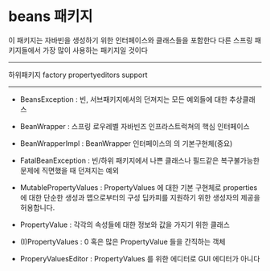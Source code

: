 # beans 패키지

이 패키지는 자바빈을 생성하기 위한 인터페이스와 클래스들을 포함한다
다른 스프링 패키지들에서 가장 많이 사용하는 패키지일 것이다

--- 

하위패키지
    factory
    propertyeditors
    support

---

- BeansException : 빈, 서브패키지에서의 던져지는 모든 예외들에 대한 추상클래스
- BeanWrapper : 스프링 로우레벨 자바빈즈 인프라스트럭쳐의 핵심 인터페이스
- BeanWrapperImpl : BeanWrapper 인터페이스의 의 기본구현체(중요)
- FatalBeanException : 빈/하위 패키지에서 나쁜 클래스나 필드같은 복구불가능한 문제에 직면했을 때 던져지는 예외
- MutablePropertyValues : PropertyValues 에 대한 기본 구현체로 properties 에 대한 단순한 생성과 맵으로부터의 구성 딥카피를 지원하기 위한 생성자의 제공을 허용합니다.
- PropertyValue : 각각의 속성들에 대한 정보와 값을 가지기 위한 클래스

- (I)PropertyValues : 0 혹은 많은 PropertyValue 들을 간직하는 객체
- ProperyValuesEditor : PropertyValues 를 위한 에디터로 GUI 에디터가 아니다